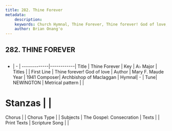 ```yaml
---
title: 282. Thine Forever
metadata:
    description: 
    keywords: Church Hymnal, Thine Forever, Thine forever! God of love, 
    author: Brian Onang'o
---
```



## 282. THINE FOREVER

```txt

```

- |   -  |
-------------|------------|
Title | Thine Forever |
Key | A♭ Major |
Titles |  |
First Line | Thine forever! God of love |
Author | Mary F. Maude
Year | 1941
Composer| Archbishop of Maclaggan |
Hymnal|  - |
Tune| NEWINGTON |
Metrical pattern | |
# Stanzas |  |
Chorus |  |
Chorus Type |  |
Subjects | The Gospel: Consecration |
Texts |  |
Print Texts | 
Scripture Song |  |
  
